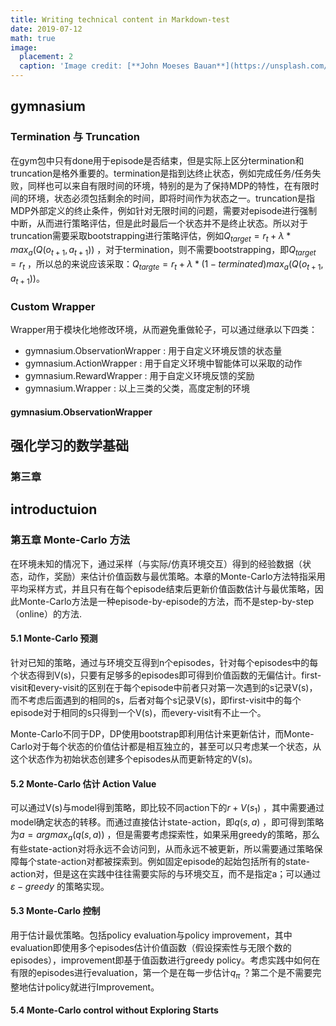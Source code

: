 ```yaml
---
title: Writing technical content in Markdown-test
date: 2019-07-12
math: true
image:
  placement: 2
  caption: 'Image credit: [**John Moeses Bauan**](https://unsplash.com/photos/OGZtQF8iC0g)'
---
```


## gymnasium

### Termination 与 Truncation

在gym包中只有done用于episode是否结束，但是实际上区分termination和truncation是格外重要的。termination是指到达终止状态，例如完成任务/任务失败，同样也可以来自有限时间的环境，特别的是为了保持MDP的特性，在有限时间的环境，状态必须包括剩余的时间，即将时间作为状态之一。truncation是指MDP外部定义的终止条件，例如针对无限时间的问题，需要对episode进行强制中断，从而进行策略评估，但是此时最后一个状态并不是终止状态。所以对于truncation需要采取bootstrapping进行策略评估，例如$Q_{target} = r_t + \lambda*max_a(Q(o_{t+1},a_{t+1}))$ ，对于termination，则不需要bootstrapping，即$Q_{target} = r_t$ ，所以总的来说应该采取：$Q_{targte} = r_t + \lambda*(1 - terminated)max_a(Q(o_{t+1},a_{t+1}))$。

### Custom Wrapper

Wrapper用于模块化地修改环境，从而避免重做轮子，可以通过继承以下四类：

- gymnasium.ObservationWrapper : 用于自定义环境反馈的状态量
- gymnasium.ActionWrapper : 用于自定义环境中智能体可以采取的动作
- gymnasium.RewardWrapper : 用于自定义环境反馈的奖励
- gymnasium.Wrapper : 以上三类的父类，高度定制的环境

#### gymnasium.ObservationWrapper



## 强化学习的数学基础

### 第三章



## introductuion

### 第五章 Monte-Carlo 方法

在环境未知的情况下，通过采样（与实际/仿真环境交互）得到的经验数据（状态，动作，奖励）来估计价值函数与最优策略。本章的Monte-Carlo方法特指采用平均采样方式，并且只有在每个episode结束后更新价值函数估计与最优策略，因此Monte-Carlo方法是一种episode-by-episode的方法，而不是step-by-step（online）的方法.

#### 5.1 Monte-Carlo 预测

针对已知的策略，通过与环境交互得到n个episodes，针对每个episodes中的每个状态得到V(s)，只要有足够多的episodes即可得到价值函数的无偏估计。first-visit和every-visit的区别在于每个episode中前者只对第一次遇到的s记录V(s)，而不考虑后面遇到的相同的s，后者对每个s记录V(s)，即first-visit中的每个episode对于相同的s只得到一个V(s)，而every-visit有不止一个。

Monte-Carlo不同于DP，DP使用bootstrap即利用估计来更新估计，而Monte-Carlo对于每个状态的价值估计都是相互独立的，甚至可以只考虑某一个状态，从这个状态作为初始状态创建多个episodes从而更新特定的V(s)。

#### 5.2 Monte-Carlo 估计 Action Value

可以通过V(s)与model得到策略，即比较不同action下的$r + V(s_1)$ ，其中需要通过model确定状态的转移。而通过直接估计state-action，即$q(s,a)$ ，即可得到策略为$a = argmax_a(q(s,a))$ ，但是需要考虑探索性，如果采用greedy的策略，那么有些state-action对将永远不会访问到，从而永远不被更新，所以需要通过策略保障每个state-action对都被探索到。例如固定episode的起始包括所有的state-action对，但是这在实践中往往需要实际的与环境交互，而不是指定a；可以通过$\varepsilon-greedy$ 的策略实现。

#### 5.3 Monte-Carlo 控制

用于估计最优策略。包括policy evaluation与policy improvement，其中evaluation即使用多个episodes估计价值函数（假设探索性与无限个数的episodes），improvement即基于值函数进行greedy policy。考虑实践中如何在有限的episodes进行evaluation，第一个是在每一步估计$q_\pi$ ？第二个是不需要完整地估计policy就进行Improvement。

#### 5.4 Monte-Carlo control without Exploring Starts



